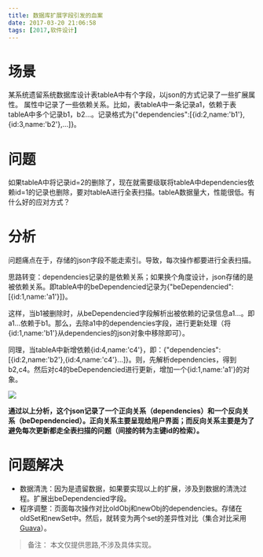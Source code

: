 ```yaml
---
title: 数据库扩展字段引发的血案
date: 2017-03-20 21:06:58
tags: [2017,软件设计]
---
```

# 场景
某系统遗留系统数据库设计表tableA中有个字段，以json的方式记录了一些扩展属性。
属性中记录了一些依赖关系。比如，表tableA中一条记录a1，依赖于表tableA中多个记录b1，b2...。记录格式为{"dependencies":[{id:2,name:'b1'},{id:3,name:'b2'},...]}。

# 问题
如果tableA中将记录id=2的删除了，现在就需要级联将tableA中dependencies依赖id=1的记录也删除，要对tableA进行全表扫描。tableA数据量大，性能很低。有什么好的应对方式？

<!-- more-->

# 分析
问题痛点在于，存储的json字段不能走索引。导致，每次操作都要进行全表扫描。

思路转变：dependencies记录的是依赖关系；如果换个角度设计，json存储的是被依赖关系。即tableA中的beDependencied记录为{"beDependencied":[{id:1,name:'a1'}]}。

这样，当b1被删除时，从beDependencied字段解析出被依赖的记录信息a1...。即a1...依赖于b1。那么，去除a1中的dependencies字段，进行更新处理（将{id:1,name:'b1'}从dependencies的json对象中移除即可）。

同理，当tableA中新增依赖{id:4,name:'c4'}，即：{"dependencies":[{id:2,name:'b2'},{id:4,name:'c4'}...]}。则，先解析dependencies，得到b2,c4。然后对c4的beDependencied进行更新，增加一个{id:1,name:'a1'}的对象。

![](http://of7369y0i.bkt.clouddn.com//2017/03/%E6%9E%B6%E6%9E%84%E8%AE%BE%E8%AE%A1/%E6%89%A9%E5%B1%95%E5%AD%97%E6%AE%B5%E5%A4%84%E7%90%86.png)

**通过以上分析，这个json记录了一个正向关系（dependencies）和一个反向关系（beDependencied）。正向关系主要呈现给用户界面；而反向关系主要是为了避免每次更新都走全表扫描的问题（间接的转为主键id的检索）。**


# 问题解决
+ 数据清洗：因为是遗留数据，如果要实现以上的扩展，涉及到数据的清洗过程。扩展出beDependencied字段。
+ 程序调整：页面每次操作对比oldObj和newObj的dependencies。存储在oldSet和newSet中。然后，就转变为两个set的差异性对比（集合对比采用[Guava](https://github.com/google/guava)）。

> 备注：
> 本文仅提供思路,不涉及具体实现。
